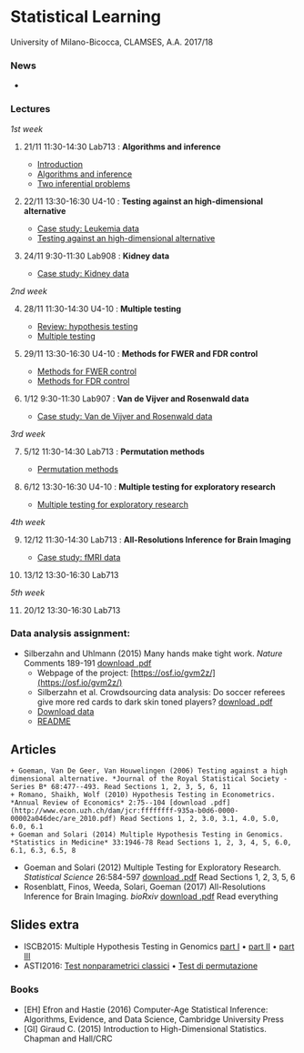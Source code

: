 # Statistical Learning 

University of Milano-Bicocca, CLAMSES, A.A. 2017/18

### News

* 

### Lectures

*1st week*

1. 21/11 11:30-14:30 Lab713 : **Algorithms and inference**

    + [Introduction](https://github.com/aldosolari/SL/blob/master/lectures/0_intro.pdf)
    + [Algorithms and inference](https://github.com/aldosolari/SL/blob/master/lectures/1_ai.pdf)
    + [Two inferential problems](https://github.com/aldosolari/SL/blob/master/lectures/2_twoip.pdf)

2. 22/11 13:30-16:30 U4-10 : **Testing against an high-dimensional alternative**

    + [Case study: Leukemia data](https://github.com/aldosolari/SL/blob/master/lectures/3_leukemia.pdf)
    + [Testing against an high-dimensional alternative](https://github.com/aldosolari/SL/blob/master/lectures/4_tahda.pdf)

3. 24/11 9:30-11:30 Lab908 : **Kidney data**

    + [Case study: Kidney data](https://github.com/aldosolari/SL/blob/master/lectures/5_kidney.pdf)
    
*2nd week*

4. 28/11 11:30-14:30 U4-10 : **Multiple testing**

    + [Review: hypothesis testing](http://www.econ.uzh.ch/dam/jcr:ffffffff-935a-b0d6-0000-00002a046dec/are_2010.pdf)
    + [Multiple testing](https://github.com/aldosolari/SL/blob/master/lectures/6_mt.pdf)

5. 29/11 13:30-16:30 U4-10 : **Methods for FWER and FDR control**

    + [Methods for FWER control](https://github.com/aldosolari/SL/blob/master/lectures/7_FWER.pdf)
    + [Methods for FDR control](https://github.com/aldosolari/SL/blob/master/lectures/8_FDR.pdf)

6. 1/12 9:30-11:30 Lab907 : **Van de Vijver and Rosenwald data**

    + [Case study: Van de Vijver and Rosenwald data](https://github.com/aldosolari/SL/blob/master/lectures/9_VandeVijver.pdf)

*3rd week*

7. 5/12 11:30-14:30 Lab713 : **Permutation methods**

    + [Permutation methods](https://github.com/aldosolari/SL/blob/master/lectures/10_perm.pdf)

8. 6/12 13:30-16:30 U4-10 : **Multiple testing for exploratory research**

    + [Multiple testing for exploratory research](https://projecteuclid.org/download/pdfview_1/euclid.ss/1330437937)
    
*4th week*

9. 12/12 11:30-14:30 Lab713 : **All-Resolutions Inference for Brain Imaging**
    + [Case study: fMRI data](https://www.biorxiv.org/content/biorxiv/early/2017/11/28/226126.full.pdf)

10. 13/12 13:30-16:30 Lab713 

*5th week*

11. 20/12 13:30-16:30 Lab713

### Data analysis assignment: 
  + Silberzahn and  Uhlmann (2015) Many hands make tight work. *Nature* Comments 189-191 [download .pdf](http://www.socialjudgments.com/docs/Silberzahn_Uhlmann_2015.pdf)
	+ Webpage of the project: [https://osf.io/gvm2z/](https://osf.io/gvm2z/)
	+ Silberzahn et al. Crowdsourcing data analysis: Do soccer referees give more red cards to dark skin toned players? [download .pdf](http://home.uchicago.edu/~npope/crowdsourcing_paper.pdf)
	+ [Download data](https://osf.io/47tnc/)
	+ [README](https://github.com/aldosolari/SL/tree/master/DAA)

## Articles
	+ Goeman, Van De Geer, Van Houwelingen (2006) Testing against a high dimensional alternative. *Journal of the Royal Statistical Society - Series B* 68:477--493. Read Sections 1, 2, 3, 5, 6, 11
	+ Romano, Shaikh, Wolf (2010) Hypothesis Testing in Econometrics. *Annual Review of Economics* 2:75--104 [download .pdf](http://www.econ.uzh.ch/dam/jcr:ffffffff-935a-b0d6-0000-00002a046dec/are_2010.pdf) Read Sections 1, 2, 3.0, 3.1, 4.0, 5.0, 6.0, 6.1 
	+ Goeman and Solari (2014) Multiple Hypothesis Testing in Genomics. *Statistics in Medicine* 33:1946-78 Read Sections 1, 2, 3, 4, 5, 6.0, 6.1, 6.3, 6.5, 8
  + Goeman and Solari (2012) Multiple Testing for Exploratory Research. *Statistical Science* 26:584-597 [download .pdf](https://projecteuclid.org/download/pdfview_1/euclid.ss/1330437937) Read Sections 1, 2, 3, 5, 6
  + Rosenblatt, Finos, Weeda, Solari, Goeman (2017) All-Resolutions Inference for Brain Imaging. *bioRxiv* [download .pdf](https://www.biorxiv.org/content/biorxiv/early/2017/11/28/226126.full.pdf) Read everything
    

## Slides extra
  +  ISCB2015: Multiple Hypothesis Testing in Genomics [part I](https://github.com/aldosolari/SL/blob/master/extra/partI.pdf) • [part II](https://github.com/aldosolari/SL/blob/master/extra/partI.pdf) • [part III](https://github.com/aldosolari/SL/blob/master/extra/partIII.pdf) 
  +  ASTI2016: [Test nonparametrici classici](https://github.com/aldosolari/SL/blob/master/extra/NPclassic.pdf) • [Test di permutazione](https://github.com/aldosolari/SL/blob/master/extra/NPperm.pdf)  

### Books
  + [EH] Efron and Hastie (2016) Computer-Age Statistical Inference: Algorithms, Evidence, and Data Science, Cambridge University Press
  + [GI] Giraud C. (2015) Introduction to High-Dimensional Statistics. Chapman and Hall/CRC
